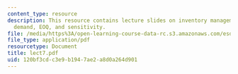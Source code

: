 ```yaml
---
content_type: resource
description: This resource contains lecture slides on inventory management, level
  demand, EOQ, and sensitivity.
file: /media/https%3A/open-learning-course-data-rc.s3.amazonaws.com/esd-260j-logistics-systems-fall-2006/120bf3cdc3e9b1947ae2a8d0a264d901_lect7.pdf
file_type: application/pdf
resourcetype: Document
title: lect7.pdf
uid: 120bf3cd-c3e9-b194-7ae2-a8d0a264d901
---
```


